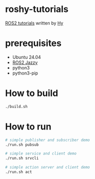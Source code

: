 # roshy-tutorials

[ROS2 tutorials](https://docs.ros.org/en/jazzy/Tutorials/Beginner-Client-Libraries.html) written by [Hy](https://hylang.org)

# prerequisites

- Ubuntu 24.04
- [ROS2 Jazzy](https://docs.ros.org/en/jazzy/index.html)
- python3
- python3-pip

# How to build

```sh
./build.sh
```

# How to run

```sh
# simple publisher and subscriber demo
./run.sh pubsub

# simple service and client demo
./run.sh srvcli

# simple action server and client demo
./run.sh act
```
